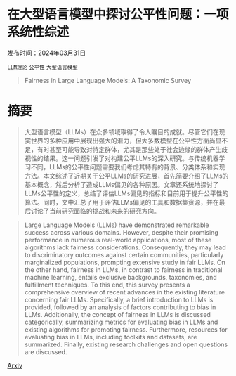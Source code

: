# 在大型语言模型中探讨公平性问题：一项系统性综述

发布时间：2024年03月31日

`LLM理论` `公平性` `大型语言模型`

> Fairness in Large Language Models: A Taxonomic Survey

# 摘要

> 大型语言模型（LLMs）在众多领域取得了令人瞩目的成就。尽管它们在现实世界的多种应用中展现出强大的潜力，但大多数模型在公平性方面尚显不足，有时甚至可能导致对特定群体，尤其是那些处于社会边缘的群体产生歧视性的结果。这一问题引发了对构建公平LLMs的深入研究。与传统机器学习不同，LLMs的公平性问题需要我们考虑其特有的背景、分类体系和实现方法。本文综述了近期关于公平LLMs的研究进展，首先简要介绍了LLMs的基本概念，然后分析了造成LLMs偏见的各种原因。文章还系统地探讨了LLMs公平性的定义，总结了评估LLMs偏见的指标和目前用于提升公平性的算法。同时，文中汇总了用于评估LLMs偏见的工具和数据集资源，并在最后讨论了当前研究面临的挑战和未来的研究方向。

> Large Language Models (LLMs) have demonstrated remarkable success across various domains. However, despite their promising performance in numerous real-world applications, most of these algorithms lack fairness considerations. Consequently, they may lead to discriminatory outcomes against certain communities, particularly marginalized populations, prompting extensive study in fair LLMs. On the other hand, fairness in LLMs, in contrast to fairness in traditional machine learning, entails exclusive backgrounds, taxonomies, and fulfillment techniques. To this end, this survey presents a comprehensive overview of recent advances in the existing literature concerning fair LLMs. Specifically, a brief introduction to LLMs is provided, followed by an analysis of factors contributing to bias in LLMs. Additionally, the concept of fairness in LLMs is discussed categorically, summarizing metrics for evaluating bias in LLMs and existing algorithms for promoting fairness. Furthermore, resources for evaluating bias in LLMs, including toolkits and datasets, are summarized. Finally, existing research challenges and open questions are discussed.

[Arxiv](https://arxiv.org/abs/2404.01349)